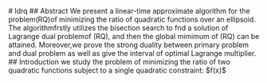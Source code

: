 <head>
<script type="text/javascript" async
  src="https://cdnjs.cloudflare.com/ajax/libs/mathjax/2.7.4/latest.js?config=TeX-MML-AM_CHTML">
</script>
</head>
<body>
# ldrq
## Abstract
We present a linear-time approximate algorithm for the problem(RQ)of minimizing the ratio of quadratic functions over an ellipsoid. The algorithmfrstly utilizes the bisection search to fnd a solution of Lagrange dual problemof (RQ), and then the global mimimum of (RQ) can be attained. Moreover,we prove the strong duality between primary problem and dual problem as well as give the interval of optimal Lagrange multiplier.
## Introduction
we study the problem of minimizing the ratio of two quadratic functions subject to a single quadratic constraint:
$f(x)$
</body>
